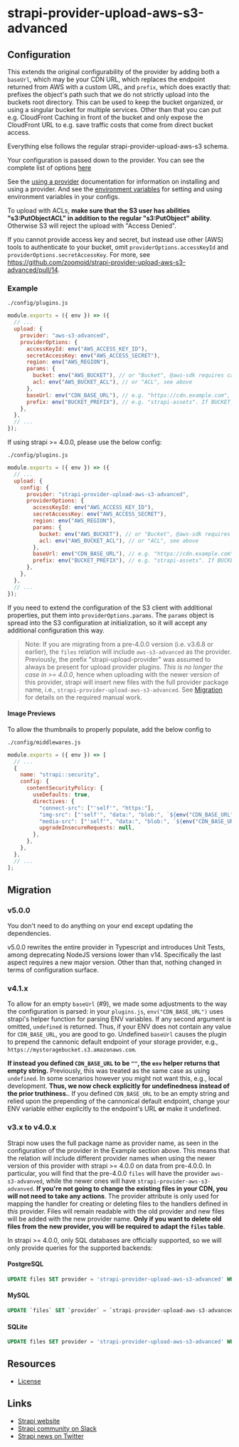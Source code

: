 # strapi-provider-upload-aws-s3-advanced

## Configuration

This extends the original configurability of the provider by adding both a
`baseUrl`, which may be your CDN URL, which replaces the endpoint returned from
AWS with a custom URL, and `prefix`, which does exactly that: prefixes the
object's path such that we do not strictly upload into the buckets root
directory. This can be used to keep the bucket organized, or using a singular bucket
for multiple services. Other than that you can put e.g. CloudFront Caching in front of the
bucket and only expose the CloudFront URL to e.g. save traffic costs that come from
direct bucket access.

Everything else follows the regular strapi-provider-upload-aws-s3 schema.

Your configuration is passed down to the provider. You can see the complete list of options
[here](https://docs.aws.amazon.com/AWSJavaScriptSDK/v3/latest/clients/client-s3/index.html)

See the [using a
provider](https://strapi.io/documentation/developer-docs/latest/development/plugins/upload.html#using-a-provider)
documentation for information on installing and using a provider. And see the
[environment
variables](https://strapi.io/documentation/developer-docs/latest/setup-deployment-guides/configurations.html#environment-variables)
for setting and using environment variables in your configs.

To upload with ACLs, **make sure that the S3 user has abilities
"s3:PutObjectACL" in addition to the regular "s3:PutObject" ability**. Otherwise
S3 will reject the upload with "Access Denied".

If you cannot provide access key and secret, but instead use other (AWS) tools
to authenticate to your bucket, omit `providerOptions.accessKeyId` and
`providerOptions.secretAccessKey`. For more, see
<https://github.com/zoomoid/strapi-provider-upload-aws-s3-advanced/pull/14>.

### Example

`./config/plugins.js`

```js
module.exports = ({ env }) => ({
  // ...
  upload: {
    provider: "aws-s3-advanced",
    providerOptions: {
      accessKeyId: env("AWS_ACCESS_KEY_ID"),
      secretAccessKey: env("AWS_ACCESS_SECRET"),
      region: env("AWS_REGION"),
      params: {
        bucket: env("AWS_BUCKET"), // or "Bucket", @aws-sdk requires capitalized properties, but the convention for this file is lowercased, but the plugin understands both
        acl: env("AWS_BUCKET_ACL"), // or "ACL", see above
      },
      baseUrl: env("CDN_BASE_URL"), // e.g. "https://cdn.example.com", this is stored in strapi's database to point to the file
      prefix: env("BUCKET_PREFIX"), // e.g. "strapi-assets". If BUCKET_PREFIX contains leading or trailing slashes, they are removed internally to construct the URL safely
    },
  },
  // ...
});
```

If using strapi >= 4.0.0, please use the below config:

`./config/plugins.js`

```js
module.exports = ({ env }) => ({
  // ...
  upload: {
    config: {
      provider: "strapi-provider-upload-aws-s3-advanced",
      providerOptions: {
        accessKeyId: env("AWS_ACCESS_KEY_ID"),
        secretAccessKey: env("AWS_ACCESS_SECRET"),
        region: env("AWS_REGION"),
        params: {
          bucket: env("AWS_BUCKET"), // or "Bucket", @aws-sdk requires capitalized properties, but the convention for this file is lowercased, but the plugin understands both
          acl: env("AWS_BUCKET_ACL"), // or "ACL", see above
        },
        baseUrl: env("CDN_BASE_URL"), // e.g. "https://cdn.example.com", this is stored in strapi's database to point to the file
        prefix: env("BUCKET_PREFIX"), // e.g. "strapi-assets". If BUCKET_PREFIX contains leading or trailing slashes, they are removed internally to construct the URL safely
      },
    },
  },
  // ...
});
```

If you need to extend the configuration of the S3 client with additional
properties, put them into `providerOptions.params`. The `params` object is
spread into the S3 configuration at initialization, so it will accept any
additional configuration this way.

> Note: If you are migrating from a pre-4.0.0 version (i.e. v3.6.8 or earlier),
> the `files` relation will include `aws-s3-advanced` as the provider.
> Previously, the prefix "strapi-upload-provider" was assumed to always be
> present for upload provider plugins. _This is no longer the case in >= 4.0.0_,
> hence when uploading with the newer version of this provider, strapi will
> insert new files with the full provider package name, i.e.,
> `strapi-provider-upload-aws-s3-advanced`. See [Migration](#migration) for
> details on the required manual work.

#### Image Previews

To allow the thumbnails to properly populate, add the below config to

`./config/middlewares.js`

```js
module.exports = ({ env }) => [
  // ...
  {
    name: "strapi::security",
    config: {
      contentSecurityPolicy: {
        useDefaults: true,
        directives: {
          "connect-src": ["'self'", "https:"],
          "img-src": ["'self'", "data:", "blob:", `${env("CDN_BASE_URL")}`],
          "media-src": ["'self'", "data:", "blob:", `${env("CDN_BASE_URL")}`],
          upgradeInsecureRequests: null,
        },
      },
    },
  },
  // ...
];
```

## Migration

### v5.0.0

You don't need to do anything on your end except updating the dependencies.

v5.0.0 rewrites the entire provider in Typescript and introduces Unit Tests,
among deprecating NodeJS versions lower than v14. Specifically the last aspect
requires a new major version. Other than that, nothing changed in terms of
configuration surface.

### v4.1.x

To allow for an empty `baseUrl` (#9), we made some adjustments to the way the
configuration is parsed: in your `plugins.js`, `env("CDN_BASE_URL")` uses
strapi's helper function for parsing ENV variables. If any second argument is
omitted, `undefined` is returned. Thus, if your ENV does not contain any value
for `CDN_BASE_URL`, you are good to go. Undefined `baseUrl` causes the plugin to
prepend the cannonic default endpoint of your storage provider, e.g.,
`https://mystoragebucket.s3.amazonaws.com`.

**If instead you defined `CDN_BASE_URL` to be `""`, the `env` helper returns
that empty string.** Previously, this was treated as the same case as using
`undefined`. In some scenarios however you might not want this, e.g., local
development. **Thus, we now check explicitly for undefinedness instead of the
prior truthiness.**. If you defined `CDN_BASE_URL` to be an empty string and
relied upon the prepending of the cannonical default endpoint, change your ENV
variable either explicitly to the endpoint's URL **or** make it undefined.

### v3.x to v4.0.x

Strapi now uses the full package name as provider name, as seen in the
configuration of the provider in the Example section above. This means that the
relation will include different provider names when using the newer version of
this provider with strapi >= 4.0.0 on data from pre-4.0.0. In particular, you
will find that the pre-4.0.0 `files` will have the provider `aws-s3-advanved`,
while the newer ones will have `strapi-provider-aws-s3-advanved`. **If you're
not going to change the existing files in your CDN, you will not need to take
any actions**. The provider attribute is only used for mapping the handler for
creating or deleting files to the handlers defined in _this_ provider. Files
will remain readable with the old provider and new files will be added with the
new provider name. **Only if you want to delete old files from the new provider,
you will be required to adapt the `files` table**.

In strapi >= 4.0.0, only SQL databases are officially supported, so we will only
provide queries for the supported backends:

#### PostgreSQL

```sql
UPDATE files SET provider = 'strapi-provider-upload-aws-s3-advanced' WHERE provider = 'aws-s3-advanced';
```

#### MySQL

```sql
UPDATE `files` SET `provider` = `strapi-provider-upload-aws-s3-advanced` WHERE `provider` = `aws-s3-advanced`;
```

#### SQLite

```sql
UPDATE files SET provider = 'strapi-provider-upload-aws-s3-advanced' WHERE provider = 'aws-s3-advanced';
```

## Resources

- [License](LICENSE)

## Links

- [Strapi website](https://strapi.io/)
- [Strapi community on Slack](https://slack.strapi.io)
- [Strapi news on Twitter](https://twitter.com/strapijs)
